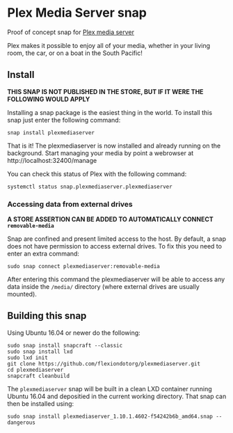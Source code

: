 # Plex Media Server snap

Proof of concept snap for [Plex media server](https://plex.tv)

Plex makes it possible to enjoy all of your media, whether in your living
room, the car, or on a boat in the South Pacific!

## Install

**THIS SNAP IS NOT PUBLISHED IN THE STORE, BUT IF IT WERE THE FOLLOWING WOULD APPLY**

Installing a snap package is the easiest thing in the world. To install this
snap just enter the following command:

    snap install plexmediaserver

That is it! The plexmediaserver is now installed and already running on the
background. Start managing your media by point a webrowser at
http://localhost:32400/manage

You can check this status of Plex with the following command:

    systemctl status snap.plexmediaserver.plexmediaserver

### Accessing data from external drives

**A STORE ASSERTION CAN BE ADDED TO AUTOMATICALLY CONNECT `removable-media`**

Snap are confined and present limited access to the host. By default, a snap
does not have permission to access external drives. To fix this you need to
enter an extra command:

    sudo snap connect plexmediaserver:removable-media

After entering this command the plexmediaserver will be able to access any
data inside the `/media/` directory (where external drives are usually mounted).

## Building this snap

Using Ubuntu 16.04 or newer do the following:

```
sudo snap install snapcraft --classic
sudo snap install lxd
sudo lxd init
git clone https://github.com/flexiondotorg/plexmediaserver.git
cd plexmediaserver
snapcraft cleanbuild
```

The `plexmediaserver` snap will be built in a clean LXD container running 
Ubuntu 16.04 and depositied in the current working directory. That snap can 
then be installed using:

    sudo snap install plexmediaserver_1.10.1.4602-f54242b6b_amd64.snap --dangerous

